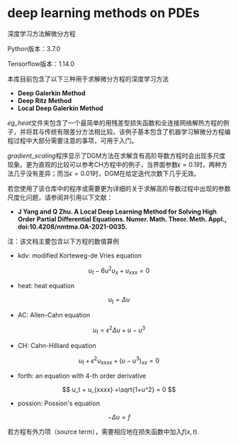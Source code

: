 # deep learning methods on PDEs
深度学习方法解微分方程

Python版本：3.7.0

Tensorflow版本：1.14.0

本库目前包含了以下三种用于求解微分方程的深度学习方法

* **Deep Galerkin Method**
* **Deep Ritz Method**
* **Local Deep Galerkin Method**



*eg_heat*文件夹包含了一个最简单的用残差型损失函数和全连接网络解热方程的例子，并将其与传统有限差分方法相比较。该例子基本包含了机器学习解微分方程编程过程中大部分需要注意的事项，可用于入门。

*gradient_scaling*程序显示了DGM方法在求解含有高阶导数方程时会出现多尺度现象。更为直观的比较可以参考CH方程中的例子，当界面参数$\epsilon=0.1$时，两种方法几乎没有差异；而当$\epsilon=0.01$时，DGM在给定迭代次数下几乎无效。

若您使用了该仓库中的程序或需要更为详细的关于求解高阶导数过程中出现的参数尺度化问题，请参阅并引用以下文献：

* **J Yang and Q Zhu. A Local Deep Learning Method for Solving High Order Partial Differential Equations. Numer. Math. Theor. Meth. Appl., doi:10.4208/nmtma.OA-2021-0035.**

  

注：该文档主要包含以下方程的数值算例

* kdv: modified Korteweg-de Vries equation

$$
u_t-6u^2u_x+u_{xxx}=0
$$

* heat: heat equation

$$
u_t=\Delta u
$$

* AC: Allen-Cahn equation

$$
u_t = \epsilon^2\Delta u+u-u^3
$$

* CH: Cahn-Hilliard equation

$$
u_t +\epsilon^2u_{xxxx}+(u-u^3)_{xx}=0
$$

* forth: an equation with 4-th order derivative

$$
u_t + u_{xxxx} +\sqrt{1+u^2} = 0
$$

* possion: Possion's equation

$$
-\Delta u = f
$$

若方程有外力项（source term），需要相应地在损失函数中加入$f(x,t)$.





